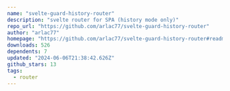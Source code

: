 ```yaml
---
name: "svelte-guard-history-router"
description: "svelte router for SPA (history mode only)"
repo_url: "https://github.com/arlac77/svelte-guard-history-router"
author: "arlac77"
homepage: "https://github.com/arlac77/svelte-guard-history-router#readme"
downloads: 526
dependents: 7
updated: "2024-06-06T21:38:42.626Z"
github_stars: 13
tags: 
  - router
---
```

